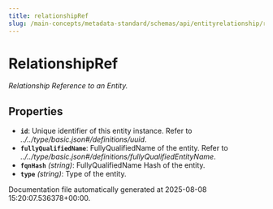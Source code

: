 ```yaml
---
title: relationshipRef
slug: /main-concepts/metadata-standard/schemas/api/entityrelationship/relationshipref
---
```


# RelationshipRef

*Relationship Reference to an Entity.*

## Properties

- **`id`**: Unique identifier of this entity instance. Refer to *../../type/basic.json#/definitions/uuid*.
- **`fullyQualifiedName`**: FullyQualifiedName of the entity. Refer to *../../type/basic.json#/definitions/fullyQualifiedEntityName*.
- **`fqnHash`** *(string)*: FullyQualifiedName Hash of the entity.
- **`type`** *(string)*: Type of the entity.


Documentation file automatically generated at 2025-08-08 15:20:07.536378+00:00.
